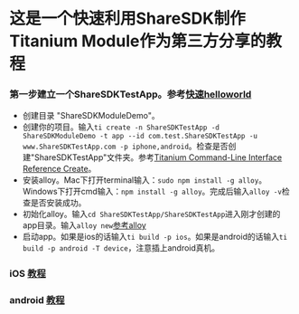 这是一个快速利用ShareSDK制作Titanium Module作为第三方分享的教程
========================================================

### 第一步建立一个ShareSDKTestApp。参考[快速helloworld](https://github.com/mdsb100/titanium-good-practices/blob/master/%E5%BF%AB%E9%80%9FHelloWord.md)
- 创建目录 "ShareSDKModuleDemo"。
- 创建你的项目。输入`ti create -n ShareSDKTestApp -d ShareSDKModuleDemo -t app --id com.test.ShareSDKTestApp -u www.ShareSDKTestApp.com -p iphone,android`。检查是否创建"ShareSDKTestApp"文件夹。参考[Titanium Command-Line Interface Reference Create](http://docs.appcelerator.com/titanium/3.0/#!/guide/Titanium_Command-Line_Interface_Reference-section-35619828_TitaniumCommand-LineInterfaceReference-Create)。
- 安装alloy。Mac下打开terminal输入：`sudo npm install -g alloy`。 Windows下打开cmd输入：`npm install -g alloy`。完成后输入`alloy -v`检查是否安装成功。
- 初始化alloy。输入`cd ShareSDKTestApp/ShareSDKTestApp`进入刚才创建的app目录。输入`alloy new`[参考alloy](http://docs.appcelerator.com/titanium/3.0/#!/guide/Alloy_Quick_Start)
- 启动app。如果是ios的话输入`ti build -p ios`。如果是android的话输入`ti build -p android -T device`，注意插上android真机。

### iOS [教程](https://github.com/mdsb100/titanium-good-practices/tree/master/ShareSDKModuleDemo/ios)
### android [教程](https://github.com/mdsb100/titanium-good-practices/tree/master/ShareSDKModuleDemo/android)
